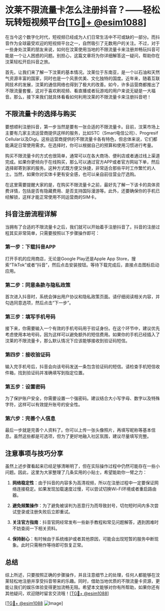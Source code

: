 # 汶莱不限流量卡怎么注册抖音？——轻松玩转短视频平台[[TG💪+ @esim1088](https://t.me/s/esim1088)]

在当今这个数字化时代，短视频已经成为人们日常生活中不可或缺的一部分。而抖音作为全球最受欢迎的短视频平台之一，自然吸引了无数用户的关注。不过，对于一些身处汶莱的朋友来说，如何在汶莱使用当地的不限流量卡来注册并畅玩抖音可能是一个让人困惑的问题。别担心，这篇文章将为你详细解答这一疑问，帮助你在汶莱轻松开启抖音之旅。

首先，让我们来了解一下汶莱的基本情况。汶莱位于东南亚，是一个以石油和天然气资源丰富的国家，同时也是一个风景优美、文化独特的国度。近年来，随着互联网技术的发展，汶莱的通信网络也得到了极大的改善。如今，许多运营商都推出了不限流量套餐，这对于喜欢刷视频、看直播或者玩游戏的用户来说无疑是一大福音。那么，接下来我们就具体看看如何利用汶莱的不限流量卡来注册抖音吧！

## 不限流量卡的选择与购买

要想顺利注册抖音，第一步当然是要有一张合适的不限流量卡。目前，汶莱市场上主要有几家主流运营商提供这样的服务，比如STC（Smart电信公司）、Progresif Cellular以及Digi。这些运营商提供的不限流量卡各有特色，但总体来说，它们都能满足日常使用需求。在选择时，你可以根据自己的预算和使用习惯进行考量。

购买不限流量卡的方式也很简单，通常可以在各大商场、便利店或者通过线上渠道完成。如果你更倾向于在线购买，那么可以通过官方APP或者官方网站下单，然后选择邮寄到家的服务。这种方式既方便又快捷，非常适合那些平时工作繁忙的人士。当然，如果你对实体卡更有安全感，也可以亲自前往营业厅选购。

在这里需要提醒大家的是，在购买不限流量卡之前，最好先了解一下该卡的具体资费详情，包括是否有隐藏费用、是否支持国际漫游等。此外，还要确保你的手机已经解锁，这样才能正常使用不同运营商的SIM卡。

## 抖音注册流程详解

当拥有了合适的不限流量卡之后，我们就可以开始着手注册抖音了。抖音的注册过程其实非常简单，只需要按照以下步骤操作即可：

### 第一步：下载抖音APP

打开手机的应用商店，无论是Google Play还是Apple App Store，搜索“TikTok”或者“抖音”，然后点击安装按钮。等待下载完成后，直接点击图标启动应用。

### 第二步：同意条款与隐私政策

首次进入抖音时，系统会弹出用户协议和隐私政策页面。请仔细阅读相关内容，并勾选同意选项，然后点击“下一步”。

### 第三步：填写手机号码

接下来，你需要输入一个有效的手机号码用于验证身份。在这个环节中，建议优先考虑使用本地号码，因为这样可以避免额外的短信费用。如果你的手机已经插入了汶莱的不限流量卡，那么默认情况下应该能够接收到验证码短信。

### 第四步：接收验证码

输入完手机号后，抖音会向该号码发送一条包含验证码的短信。请检查手机短信收件箱，找到验证码并准确填写到指定位置。

### 第五步：设置密码

为了保护账户安全，你需要设置一个强密码。建议结合大小写字母、数字以及特殊字符，这样可以有效提升账号的安全性。

### 第六步：完善个人信息

最后一步就是完善个人资料了。你可以上传一张头像照片，再填写昵称等基本信息。虽然这些都是可选项，但为了更好地融入社区氛围，建议尽量填写完整。

## 注意事项与技巧分享

虽然上述步骤看起来已经足够清晰明了，但在实际操作过程中仍然可能存在一些小问题。因此，这里为大家整理了几条实用的小贴士，希望能助你一臂之力：

1. **网络稳定性**：由于抖音的内容多为高清视频，所以在注册过程中一定要保证网络连接稳定。如果发现加载速度过慢，可以尝试切换Wi-Fi环境或者重启路由器。
   
2. **避免频繁操作**：为了避免被误判为恶意行为而导致封号，切勿短时间内多次尝试登录或注册失败后立即重试。

3. **关注官方指南**：抖音官网经常发布一些新手教程和常见问题解答，遇到困难时不妨查阅一下相关资料。

4. **保持耐心**：有时候由于系统维护或者其他原因，可能会出现短暂的服务中断现象。此时只需稍作等待即可恢复正常。

## 总结

综上所述，只要按照正确的步骤操作，并且注意细节上的处理，任何人都能够在汶莱轻松地注册并享受抖音带来的乐趣。同时，借助当地优质的不限流量卡资源，更能让我们的娱乐体验变得更加流畅无阻。希望本文能够对你有所帮助，如果你还有其他疑问，欢迎随时留言交流哦！[[TG💪+ @esim1088](https://t.me/s/esim1088)]

[[TG💪+ @esim1088](https://t.me/s/esim1088) ![Image](https://i.postimg.cc/4NQfJmqS/Snipaste-2025-05-13-00-14-12.png)]